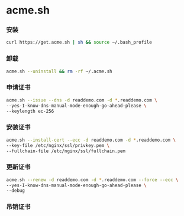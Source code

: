 # acme.sh

### 安装

```sh
curl https://get.acme.sh | sh && source ~/.bash_profile
```

### 卸载

```bash
acme.sh --uninstall && rm -rf ~/.acme.sh
```

### 申请证书

```sh
acme.sh --issue --dns -d readdemo.com -d *.readdemo.com \
--yes-I-know-dns-manual-mode-enough-go-ahead-please \
--keylength ec-256
```

### 安装证书

```sh
acme.sh --install-cert --ecc -d readdemo.com -d *.readdemo.com \
--key-file /etc/nginx/ssl/privkey.pem \
--fullchain-file /etc/nginx/ssl/fullchain.pem
```

### 更新证书

```sh
acme.sh --renew -d readdemo.com -d *.readdemo.com --force --ecc \
--yes-I-know-dns-manual-mode-enough-go-ahead-please \
--debug
```

### 吊销证书
